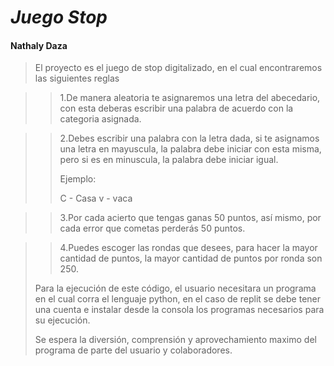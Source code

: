 # **_Juego Stop_**
#### **Nathaly Daza**

> El proyecto es el juego de stop digitalizado, en el cual encontraremos las siguientes reglas

>>1.De manera aleatoria te asignaremos una letra del abecedario, con esta deberas escribir una palabra de acuerdo con la categoria asignada.

>>2.Debes escribir una palabra con la letra dada, si te asignamos una letra en mayuscula, la palabra debe iniciar con esta misma, pero si es en minuscula, la palabra debe iniciar igual.
>>
>>Ejemplo:
>>
>> C  -  Casa
>>v  -  vaca

>>3.Por cada acierto que tengas ganas 50 puntos, así mismo, por cada error que cometas perderás 50 puntos.

>>4.Puedes escoger las rondas que desees, para hacer la mayor cantidad de puntos, la mayor cantidad de puntos por ronda son 250.
>
>Para la ejecución de este código, el usuario necesitara un programa en el cual corra el lenguaje python, en el caso de replit se debe tener una cuenta e instalar desde la consola los programas necesarios para su ejecución.
>
>Se espera la diversión, comprensión y aprovechamiento maximo del programa de parte del usuario y colaboradores.